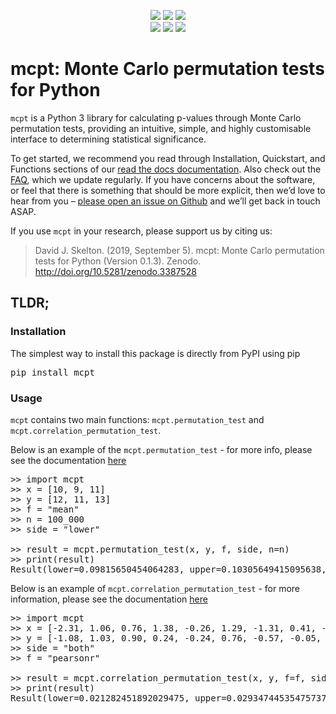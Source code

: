 <p align="center">
    <a href="https://pypi.python.org/pypi/mcpt/" alt="version">
        <img src="https://img.shields.io/pypi/v/mcpt.svg" /></a>
    <a href="https://pypi.python.org/pypi/mcpt/" alt="status">
        <img src="https://img.shields.io/pypi/status/mcpt.svg" /></a>
    <a href="https://pypi.python.org/pypi/mcpt/" alt="status">
        <img src="https://img.shields.io/pypi/pyversions/mcpt.svg" /></a>
    <br>
    <a href="https://doi.org/10.5281/zenodo.3387528" alt="status">
        <img src="https://zenodo.org/badge/DOI/10.5281/zenodo.3387528.svg" /></a>
     <a href="https://pypi.python.org/pypi/mcpt/" alt="status">
        <img src="https://img.shields.io/pypi/l/mcpt.svg" /></a> 
     <a href="https://pypi.python.org/pypi/mcpt/" alt="status">
        <img src="https://img.shields.io/pypi/dm/mcpt.svg" /></a> 
</p>


# mcpt: Monte Carlo permutation tests for Python
`mcpt` is a Python 3 library for calculating p-values through Monte Carlo permutation tests, providing an intuitive, simple, and highly customisable interface to determining statistical significance.

To get started, we recommend you read through Installation, Quickstart, and Functions sections of our [read the docs documentation](https://mcpt.readthedocs.io/en/latest/). Also check out the [FAQ](https://mcpt.readthedocs.io/en/latest/documentation/faq.html), which we update regularly. If you have concerns about the software, or feel that there is something that should be more explicit, then we’d love to hear from you – [please open an issue on Github](https://github.com/Ravenlocke/mcpt/issues) and we’ll get back in touch ASAP.

If you use `mcpt` in your research, please support us by citing us:

> David J. Skelton. (2019, September 5). mcpt: Monte Carlo permutation tests for Python (Version 0.1.3). Zenodo. http://doi.org/10.5281/zenodo.3387528



## TLDR;
### Installation
The simplest way to install this package is directly from PyPI using pip

<pre>
pip install mcpt
</pre>

### Usage
`mcpt` contains two main functions: `mcpt.permutation_test` and `mcpt.correlation_permutation_test`. 


Below is an example of the `mcpt.permutation_test` - for more info, please see the documentation [here](https://mcpt.readthedocs.io/en/latest/documentation/quickstart.html#permutation-test)
<pre>
>> import mcpt
>> x = [10, 9, 11]
>> y = [12, 11, 13]
>> f = "mean"
>> n = 100_000
>> side = "lower"

>> result = mcpt.permutation_test(x, y, f, side, n=n)
>> print(result)
Result(lower=0.09815650454064283, upper=0.10305649415095638, confidence=0.99)
</pre>

Below is an example of `mcpt.correlation_permutation_test` - for more information, please see the documentation [here](https://mcpt.readthedocs.io/en/latest/documentation/quickstart.html#correlation-permutation-test)

<pre>
>> import mcpt
>> x = [-2.31, 1.06, 0.76, 1.38, -0.26, 1.29, -1.31, 0.41, -0.67, -0.58]
>> y = [-1.08, 1.03, 0.90, 0.24, -0.24, 0.76, -0.57, -0.05, -1.28, 1.04]
>> side = "both"
>> f = "pearsonr"

>> result = mcpt.correlation_permutation_test(x, y, f=f, side=side)
>> print(result)
Result(lower=0.021282451892029475, upper=0.029347445354757373, confidence=0.99)
</pre>
